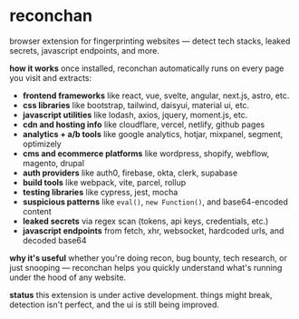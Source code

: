 

# reconchan
browser extension for fingerprinting websites — detect tech stacks, leaked secrets, javascript endpoints, and more.

**how it works**
once installed, reconchan automatically runs on every page you visit and extracts:

* **frontend frameworks** like react, vue, svelte, angular, next.js, astro, etc.
* **css libraries** like bootstrap, tailwind, daisyui, material ui, etc.
* **javascript utilities** like lodash, axios, jquery, moment.js, etc.
* **cdn and hosting info** like cloudflare, vercel, netlify, github pages
* **analytics + a/b tools** like google analytics, hotjar, mixpanel, segment, optimizely
* **cms and ecommerce platforms** like wordpress, shopify, webflow, magento, drupal
* **auth providers** like auth0, firebase, okta, clerk, supabase
* **build tools** like webpack, vite, parcel, rollup
* **testing libraries** like cypress, jest, mocha
* **suspicious patterns** like `eval()`, `new Function()`, and base64-encoded content
* **leaked secrets** via regex scan (tokens, api keys, credentials, etc.)
* **javascript endpoints** from fetch, xhr, websocket, hardcoded urls, and decoded base64

**why it's useful**
whether you're doing recon, bug bounty, tech research, or just snooping — reconchan helps you quickly understand what's running under the hood of any website.

**status**
this extension is under active development. things might break, detection isn't perfect, and the ui is still being improved.

